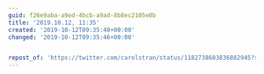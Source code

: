 ```yaml
---
guid: f26e9aba-a9ed-4bcb-a9ad-8b8ec2105e0b
title: '2019.10.12, 11:35'
created: '2019-10-12T09:35:40+00:00'
changed: '2019-10-12T09:35:46+00:00'


repost_of: 'https://twitter.com/carolstran/status/1182738603836882945?s=20'
---
```


